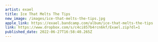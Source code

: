 ```yaml
---
artist: exael
title: Ice That Melts The Tips
new_image: /images/ice-that-melts-the-tips.jpg
apple_link: https://exael.bandcamp.com/album/ice-that-melts-the-tips
link: https://www.dropbox.com/s/c4ci857b4rcn6kf/Exael.zip?dl=1
published_date: 2022-06-27T16:58:40.265Z
---
```

